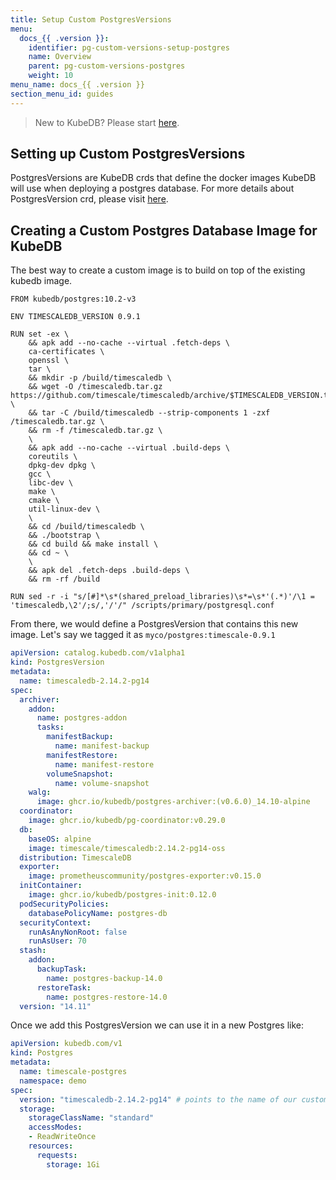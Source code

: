 ```yaml
---
title: Setup Custom PostgresVersions
menu:
  docs_{{ .version }}:
    identifier: pg-custom-versions-setup-postgres
    name: Overview
    parent: pg-custom-versions-postgres
    weight: 10
menu_name: docs_{{ .version }}
section_menu_id: guides
---
```


> New to KubeDB? Please start [here](/docs/README.md).

## Setting up Custom PostgresVersions

PostgresVersions are KubeDB crds that define the docker images KubeDB will use when deploying a postgres database. For more details about PostgresVersion crd, please visit [here](/docs/guides/postgres/concepts/catalog.md).

## Creating a Custom Postgres Database Image for KubeDB

The best way to create a custom image is to build on top of the existing kubedb image.

```docker
FROM kubedb/postgres:10.2-v3

ENV TIMESCALEDB_VERSION 0.9.1

RUN set -ex \
    && apk add --no-cache --virtual .fetch-deps \
    ca-certificates \
    openssl \
    tar \
    && mkdir -p /build/timescaledb \
    && wget -O /timescaledb.tar.gz https://github.com/timescale/timescaledb/archive/$TIMESCALEDB_VERSION.tar.gz \
    && tar -C /build/timescaledb --strip-components 1 -zxf /timescaledb.tar.gz \
    && rm -f /timescaledb.tar.gz \
    \
    && apk add --no-cache --virtual .build-deps \
    coreutils \
    dpkg-dev dpkg \
    gcc \
    libc-dev \
    make \
    cmake \
    util-linux-dev \
    \
    && cd /build/timescaledb \
    && ./bootstrap \
    && cd build && make install \
    && cd ~ \
    \
    && apk del .fetch-deps .build-deps \
    && rm -rf /build

RUN sed -r -i "s/[#]*\s*(shared_preload_libraries)\s*=\s*'(.*)'/\1 = 'timescaledb,\2'/;s/,'/'/" /scripts/primary/postgresql.conf
```

From there, we would define a PostgresVersion that contains this new image. Let's say we tagged it as `myco/postgres:timescale-0.9.1`

```yaml
apiVersion: catalog.kubedb.com/v1alpha1
kind: PostgresVersion
metadata:
  name: timescaledb-2.14.2-pg14
spec:
  archiver:
    addon:
      name: postgres-addon
      tasks:
        manifestBackup:
          name: manifest-backup
        manifestRestore:
          name: manifest-restore
        volumeSnapshot:
          name: volume-snapshot
    walg:
      image: ghcr.io/kubedb/postgres-archiver:(v0.6.0)_14.10-alpine
  coordinator:
    image: ghcr.io/kubedb/pg-coordinator:v0.29.0
  db:
    baseOS: alpine
    image: timescale/timescaledb:2.14.2-pg14-oss
  distribution: TimescaleDB
  exporter:
    image: prometheuscommunity/postgres-exporter:v0.15.0
  initContainer:
    image: ghcr.io/kubedb/postgres-init:0.12.0
  podSecurityPolicies:
    databasePolicyName: postgres-db
  securityContext:
    runAsAnyNonRoot: false
    runAsUser: 70
  stash:
    addon:
      backupTask:
        name: postgres-backup-14.0
      restoreTask:
        name: postgres-restore-14.0
  version: "14.11"
```

Once we add this PostgresVersion we can use it in a new Postgres like:

```yaml
apiVersion: kubedb.com/v1
kind: Postgres
metadata:
  name: timescale-postgres
  namespace: demo
spec:
  version: "timescaledb-2.14.2-pg14" # points to the name of our custom PostgresVersion
  storage:
    storageClassName: "standard"
    accessModes:
    - ReadWriteOnce
    resources:
      requests:
        storage: 1Gi
```
